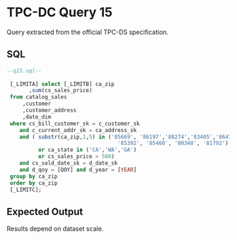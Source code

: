# TPC-DC Query 15

Query extracted from the official TPC-DS specification.

## SQL
```sql
--q15.sql--
 
 [_LIMITA] select [_LIMITB] ca_zip
       ,sum(cs_sales_price)
 from catalog_sales
     ,customer
     ,customer_address
     ,date_dim
 where cs_bill_customer_sk = c_customer_sk
 	and c_current_addr_sk = ca_address_sk 
 	and ( substr(ca_zip,1,5) in ('85669', '86197','88274','83405','86475',
                                   '85392', '85460', '80348', '81792')
 	      or ca_state in ('CA','WA','GA')
 	      or cs_sales_price > 500)
 	and cs_sold_date_sk = d_date_sk
 	and d_qoy = [QOY] and d_year = [YEAR]
 group by ca_zip
 order by ca_zip
 [_LIMITC];


```

## Expected Output
Results depend on dataset scale.
